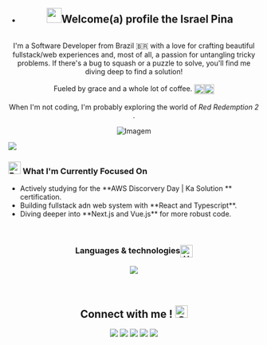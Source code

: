 <div id="user-content-toc">
  <ul align="center">
   <li><img src="https://media.giphy.com/media/v1.Y2lkPTc5MGI3NjExbmZyZzZ5aW9id2dqbzF2eGJkcm9ibXB6Z3Y1Y2NlbWR6end6ZmV2ZyZlcD12MV9pbnRlcm5hbF9naWZfYnlfaWQmY3Q9Zw/hvRJCLFzcasrR4ia7z/giphy.gif" width="30px"/><h2 style="display: inline-block">Welcome(a) profile the Israel Pina</h2></li>
  </ul>
</div>
<div  style="display: inline_block">

<p align="center">
  I'm a Software Developer from Brazil 🇧🇷 with a love for crafting beautiful fullstack/web experiences and, most of all, a passion for untangling tricky problems. If there's a bug to squash or a puzzle to solve, you'll find me diving deep to find a solution!
  <br><br>
  Fueled by grace and a whole lot of coffee. <img src="https://raw.githubusercontent.com/Tarikul-Islam-Anik/Animated-Fluent-Emojis/master/Emojis/Symbols/Latin%20Cross.png" alt="Latin Cross" valign="middle" width="20" height="20" /><img src="https://raw.githubusercontent.com/Tarikul-Islam-Anik/Animated-Fluent-Emojis/master/Emojis/Food/Hot%20Beverage.png" alt="Hot Beverage" valign="middle" width="20" height="20" />
  <br><br>
  When I'm not coding, I'm probably exploring the world of <em>Red Redemption 2 </em>.
</p>

  <p align="center">
  <img align="center" src="https://github.com/VariableBee/VariableBee/assets/77739311/4e9f41af-6b57-49a7-b15a-74322e96b4d7" alt="Imagem">
</p>

<div>
   <img src="https://user-images.githubusercontent.com/73097560/115834477-dbab4500-a447-11eb-908a-139a6edaec5c.gif">
</div>

### <img src="https://raw.githubusercontent.com/Tarikul-Islam-Anik/Animated-Fluent-Emojis/master/Emojis/Travel%20and%20places/Rocket.png" alt="Rocket" width="25" height="25" /> What I'm Currently Focused On

<ul>
    <li> Actively studying for the **AWS Discorvery Day | Ka Solution ** certification.</li>
    <li> Building fullstack adn web system with **React and Typescript**.</li>
    <li> Diving deeper into **Next.js and Vue.js** for more robust code.</li>
</ul>

<br>
  
<h3 align="center">Languages & technologies<img src="https://raw.githubusercontent.com/Tarikul-Islam-Anik/Animated-Fluent-Emojis/master/Emojis/Objects/Hammer%20and%20Wrench.png" alt="Hammer and Wrench" valign="middle" width="25" height="25" /></h3>
<div align="center">
  <a href="https://skillicons.dev">
    <img src="https://skillicons.dev/icons?i=html,css,javascript,typescript,react,vite,tailwind,nodejs,nextjs,styledcomponents,jest,docker,mysql,mongodb,figma&perline=5" />
  </a>
<div align="center">
  <br>
  <br>
  <h2 align="center">Connect with me ! <img src="https://raw.githubusercontent.com/Tarikul-Islam-Anik/Animated-Fluent-Emojis/master/Emojis/Objects/Closed%20Mailbox%20with%20Raised%20Flag.png" alt="Closed Mailbox with Raised Flag" width="25" height="25" /></h2>
 
<div align="center"> 
 <a href="https://www.instagram.com/israel_dev26/" target="_blank"><img src="https://img.shields.io/badge/-Instagram-%23E4405F?style=for-the-badge&logo=instagram&logoColor=white" target="_blank"></a>
  <a href="https://www.linkedin.com/in/israel-coimbra-de-pina" target="_blank"><img src="https://img.shields.io/badge/-LinkedIn-%230077B5?style=for-the-badge&logo=linkedin&logoColor=white"></a>                                                                 
  <a href = "mailto:israelcoimbra4142@gmail.com"><img src="https://img.shields.io/badge/-Gmail-%23333?style=for-the-badge&logo=gmail&logoColor=white" target="_blank"></a>
  <a href="https://discord.com/users/1071979425253560452" target="_blank"><img src="https://img.shields.io/badge/Discord-7289DA?style=for-the-badge&logo=discord&logoColor=white"></a>
  <a href="https://x.com/IsraelCP26105" target="_blank"><img src="https://img.shields.io/badge/X-%23000000.svg?style=for-the-badge&logo=X&logoColor=white"></a>
  </div>
